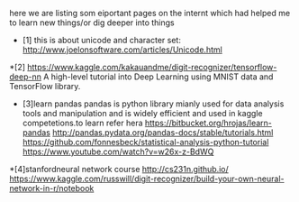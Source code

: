 
here we are listing som eiportant pages on the internt which had helped me to learn new things/or dig deeper into things 

* [1] this is about unicode and character set:
   http://www.joelonsoftware.com/articles/Unicode.html

*[2] https://www.kaggle.com/kakauandme/digit-recognizer/tensorflow-deep-nn
A high-level tutorial into Deep Learning using MNIST data and TensorFlow library.

* [3]learn pandas
pandas is python library mianly used for data analysis tools and manipulation and is widely efficient and used in kaggle competetions.to learn refer hera
https://bitbucket.org/hrojas/learn-pandas
http://pandas.pydata.org/pandas-docs/stable/tutorials.html
https://github.com/fonnesbeck/statistical-analysis-python-tutorial
https://www.youtube.com/watch?v=w26x-z-BdWQ

*[4]stanfordneural network course
http://cs231n.github.io/
https://www.kaggle.com/russwill/digit-recognizer/build-your-own-neural-network-in-r/notebook